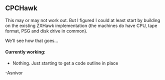﻿## CPCHawk

This may or may not work out. But I figured I could at least start by building on the existing ZXHawk implementation (the machines do have CPU, tape format, PSG and disk drive in common).

We'll see how that goes...

#### Currently working:

* Nothing. Just starting to get a code outline in place

-Asnivor

